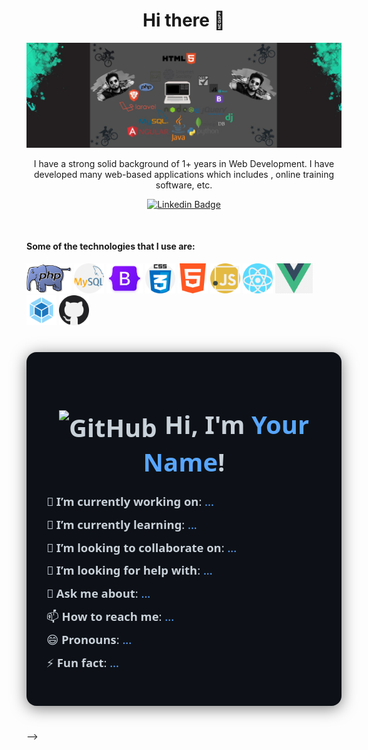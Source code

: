 <h1 align="center">Hi there 👋</h1>
<img src = "osim2..jpeg"> 

<p align="center">
I have a strong solid background of 1+ years in Web Development. I have developed many web-based applications which includes , online training software, etc.
</p>

<div align="center">

  [![Linkedin Badge](https://img.shields.io/badge/-panteleev-blue?style=flat-square&logo=Linkedin&logoColor=white&link=https://www.linkedin.com/in/osim-kumar-roy-akash-164418184)](https://www.linkedin.com/in/osim-kumar-roy-akash-164418184)
</div>
 
<br>

<h4>Some of the technologies that I use are: </h4>
<p float="left">
  <img src="php.svg" height="48px">
  <img src="mysql.png" height="48px">
 <img src="bootstrap5.png" height="48px">          
  <img src="css.png" height="48px">   
  <img src="html-5.png" height="48px">
  <img src="javascript.png" height="48px">
  <img src="react.png" height="48px">
  <img src="vuejs.png" height="48px"> 
  <img src="webpack.svg" height="48px">    
  <img src="github.png" height="48px">
</p>
<div style="max-width: 600px; margin: 40px auto; padding: 32px; background: #0d1117; color: #c9d1d9; border-radius: 16px; box-shadow: 0 4px 24px rgba(0,0,0,0.5); font-family: 'Segoe UI', 'Roboto', Arial, sans-serif;">
    <h1 style="text-align:center; font-size:2.5rem; margin-bottom: 16px;">
        <img src="https://github.githubassets.com/images/modules/logos_page/GitHub-Mark.png" alt="GitHub" style="width:48px;vertical-align:middle;margin-right:12px;">Hi, I'm <span style="color:#58a6ff;">Your Name</span>!
    </h1>
    <ul style="list-style:none; padding:0; font-size:1.15rem; line-height:2;">
        <li>🔭 <strong>I’m currently working on</strong>: <span style="color:#58a6ff;">...</span></li>
        <li>🌱 <strong>I’m currently learning</strong>: <span style="color:#58a6ff;">...</span></li>
        <li>👯 <strong>I’m looking to collaborate on</strong>: <span style="color:#58a6ff;">...</span></li>
        <li>🤔 <strong>I’m looking for help with</strong>: <span style="color:#58a6ff;">...</span></li>
        <li>💬 <strong>Ask me about</strong>: <span style="color:#58a6ff;">...</span></li>
        <li>📫 <strong>How to reach me</strong>: <span style="color:#58a6ff;">...</span></li>
        <li>😄 <strong>Pronouns</strong>: <span style="color:#58a6ff;">...</span></li>
        <li>⚡ <strong>Fun fact</strong>: <span style="color:#58a6ff;">...</span></li>
    </ul>
</div>
-->
